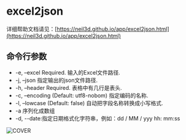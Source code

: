 # excel2json

详细帮助文档请见：[https://neil3d.github.io/app/excel2json.html](https://neil3d.github.io/app/excel2json.html)

## 命令行参数

* -e, –excel Required. 输入的Excel文件路径.
* -j, –json 指定输出的json文件路径.
* -h, –header Required. 表格中有几行是表头.
* -c, –encoding (Default: utf8-nobom) 指定编码的名称.
* -l, –lowcase (Default: false) 自动把字段名称转换成小写格式.
* -a 序列化成数组
* -d, --date:指定日期格式化字符串，例如：dd / MM / yyy hh: mm:ss

![COVER](https://neil3d.github.io/assets/img/excel2json/cover.jpg)  

